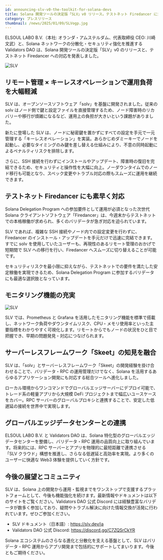 ```yaml
---
id: announcing-slv-v0-the-toolkit-for-solana-devs
title: Solana 開発ツールの決定版「SLV」v0 リリース。テストネット Firedancer に対応。
category: プレスリリース
thumbnail: /news/2025/01/09/SLVogp.jpg
---
```


ELSOUL LABO B.V.（本社: オランダ・アムステルダム、代表取締役 CEO: 川崎文武）と、Solana ネットワークの分散化・セキュリティ強化を推進する Validators DAO は、Solana 開発ツールの決定版「SLV」v0 のリリースと、テストネット Firedancer への対応を発表しました。

![SLV](/news/2025/01/09/SLVtopJA.jpg)

## リモート管理 × キーレスオペレーションで運用負荷を大幅軽減

SLV は、オープンソースソフトウェア「solv」を基盤に開発されました。従来の solv はノード側で鍵と設定ファイルを直接管理するため、ノード障害時のリカバリーや移行が煩雑になるなど、運用上の負担が大きいという課題がありました。

新たに登場した SLV は、ノードに秘密鍵を置かずにすべての設定を手元で一元管理する「キーレスオペレーション」を実装。あらかじめダミーキーでノードを起動し、必要なタイミングのみ鍵を差し替える仕組みにより、不意の同時起動によるペナルティリスクを排除します。

さらに、SSH 接続を行わずにインストールやアップデート、障害時の復旧を完結できるため、セキュリティと操作性を大幅に向上。ノーダウンタイムでのノード移行も可能となり、スペック変更やトラブル対応の際もスムーズに運用を継続できます。

## テストネット Firedancer にも素早く対応

Solana Delegation Program への参加要件として運用が必須となった次世代 Solana クライアントソフトウェア「Firedancer」は、今週末からテストネットでの本格稼働が求められ、多くのバリデータが急ぎ対応を迫られています。

SLV であれば、複雑な SSH 接続やノード内での設定変更を行わずに、Firedancer のインストール・アップデートを手元だけで迅速に完結できます。すでに solv を使用していたユーザーも、再現性のあるリモート管理のおかげで短期間で SLV への移行を行い、Firedancer へスムーズに切り替えることが可能です。

セキュリティリスクを最小限に抑えながら、テストネットでの要件を満たした安定稼働を実現できるため、Solana Delegation Program に参加するバリデータにも最適な選択肢となっています。

## モニタリング機能の充実

![SLV](/news/2025/01/09/SLVmonitoring.png)

SLV では、Prometheus と Grafana を活用したモニタリング機能を標準で搭載し、ネットワーク負荷やダウンタイムリスク、CPU・メモリ使用率といった主要指標をわかりやすく可視化します。リモートからでもノードの状況をひと目で把握でき、早期の問題発見・対応につなげられます。

## サーバーレスフレームワーク「Skeet」の知見を融合

SLV は、「solv」とサーバーレスフレームワーク「Skeet」の開発経験を掛け合わせることで、バリデータ・RPC の運用管理だけでなく、Solana を活用するあらゆるアプリケーション開発にも対応する総合ツールへ進化しました。

ローカル環境からワンコマンドでグローバルエッジサーバーにデプロイ可能で、トレード系の軽量アプリから大規模 DeFi プロジェクトまで幅広いユースケースをカバー。RPC サーバーのグローバルプロキシと連携することで、安定した低遅延の接続を世界中で実現します。

## グローバルエッジデータセンターとの連携

ELSOUL LABO B.V. と Validators DAO は、Solana 特化型のグローバルエッジデータセンターを整備し、バリデータ・RPC 運用の品質向上に取り組んでいます。将来的には、RPC サーバーとアプリを物理的に最短距離で連携させる「SLV クラウド」構想を推進し、さらなる低遅延と高効率を実現。より多くのユーザーに快適な Web3 体験を提供していく方針です。

## 今後の展望とコミュニティ

SLV は、Solana 上の開発から運用・監視までをワンストップで支援するプラットフォームとして、今後も機能強化を続けます。最新情報やドキュメントは以下のサイトをご覧ください。Validators DAO 公式 Discord には経験豊富なバリデータが数多く参加しており、疑問やトラブル解決に向けた情報交換が活発に行われています。ぜひご参加ください。

- SLV ドキュメント（日本語）: https://slv.dev/ja
- Validators DAO 公式 Discord: https://discord.gg/C7ZQSrCkYR

Solana エコシステムのさらなる進化と分散化を支える基盤として、SLV はバリデータ・RPC 運用からアプリ開発まで包括的にサポートしてまいります。今後ともご期待ください。
